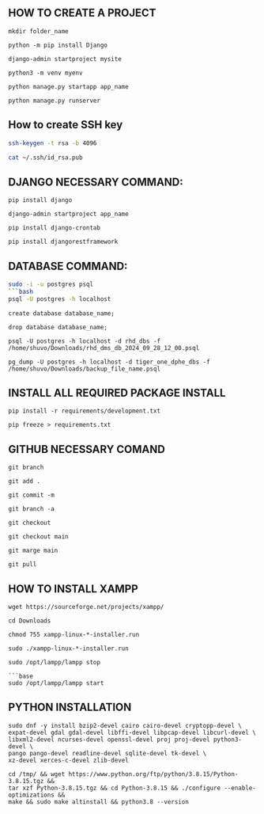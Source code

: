 ## HOW TO CREATE A PROJECT

```base
mkdir folder_name
```

```base
python -m pip install Django
```

```base
django-admin startproject mysite
```

```base
python3 -m venv myenv
```

```base
python manage.py startapp app_name
```

```base
python manage.py runserver
```

## How to create SSH key

```bash
ssh-keygen -t rsa -b 4096
```

```bash
cat ~/.ssh/id_rsa.pub
```

## DJANGO NECESSARY COMMAND:

```base
pip install django
```

```base
django-admin startproject app_name
```

```base
pip install django-crontab
```

```base
pip install djangorestframework
```

## DATABASE COMMAND:

```bash
sudo -i -u postgres psql
```bash
psql -U postgres -h localhost 
```
```base
create database database_name;
```
```base
drop database database_name;
```
```base
psql -U postgres -h localhost -d rhd_dbs -f /home/shuvo/Downloads/rhd_dms_db_2024_09_28_12_00.psql
```
```base
pg_dump -U postgres -h localhost -d tiger_one_dphe_dbs -f /home/shuvo/Downloads/backup_file_name.psql
```
## INSTALL ALL REQUIRED PACKAGE INSTALL

```base
pip install -r requirements/development.txt 
```

```base
pip freeze > requirements.txt
```

## GITHUB NECESSARY COMAND

```base
git branch
```

```base
git add .
```

```base
git commit -m
```

```base
git branch -a
```

```base
git checkout
```

```base
git checkout main
```

```base
git marge main
```

```base
git pull
```
## HOW TO INSTALL XAMPP

```base
wget https://sourceforge.net/projects/xampp/
```

```base
cd Downloads
```

```base
chmod 755 xampp-linux-*-installer.run
```

```base
sudo ./xampp-linux-*-installer.run
```

```base
sudo /opt/lampp/lampp stop

```base
sudo /opt/lampp/lampp start
```
## PYTHON INSTALLATION

```base
sudo dnf -y install bzip2-devel cairo cairo-devel cryptopp-devel \
expat-devel gdal gdal-devel libffi-devel libpcap-devel libcurl-devel \
libxml2-devel ncurses-devel openssl-devel proj proj-devel python3-devel \
pango pango-devel readline-devel sqlite-devel tk-devel \
xz-devel xerces-c-devel zlib-devel
```

```base
cd /tmp/ && wget https://www.python.org/ftp/python/3.8.15/Python-3.8.15.tgz &&
tar xzf Python-3.8.15.tgz && cd Python-3.8.15 && ./configure --enable-optimizations &&
make && sudo make altinstall && python3.8 --version
```

